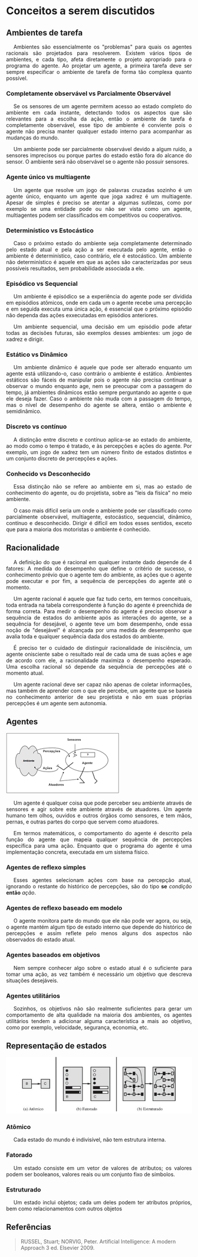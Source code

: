 # Conceitos a serem discutidos

## Ambientes de tarefa

<p style="text-indent: 20px; text-align: justify">
Ambientes são essencialmente os "problemas" para quais os agentes racionais são projetados para resolverem. Existem vários tipos de ambientes, e cada tipo, afeta diretamente o projeto apropriado para o programa do agente. Ao projetar um agente, a primeira tarefa deve ser sempre especificar o ambiente de tarefa de forma tão complexa quanto possível.
</p>

### Completamente observável vs Parcialmente Observável

<p style="text-indent: 20px; text-align: justify">
Se os sensores de um agente permitem acesso ao estado completo do ambiente em cada instante, detectando todos os aspectos que são relevantes para a escolha da ação, então o ambiente de tarefa é completamente observável, esse tipo de ambiente é conviente pois o agente não precisa manter qualquer estado interno para acompanhar as mudanças do mundo.
</p>

<p style="text-indent: 20px; text-align: justify">
Um ambiente pode ser parcialmente observável devido a algum ruído, a sensores imprecisos ou porque partes do estado estão fora do alcance do sensor. O ambiente será não observável se o agente não possuir sensores.
</p>

### Agente único vs multiagente

<p style="text-indent: 20px; text-align: justify">
Um agente que resolve um jogo de palavras cruzadas sozinho é um agente único, enquanto um agente que joga xadrez é um multiagente. Apesar de simples é preciso se atentar a algumas sutilezas, como por exemplo se uma entidade pode ou não ser vista como um agente, multiagentes podem ser classificados em competitivos ou cooperativos.
</p>

### Determinístico vs Estocástico

<p style="text-indent: 20px; text-align: justify">
Caso o próximo estado do ambiente seja completamente determinado pelo estado atual e pela ação a ser executada pelo agente, então o ambiente é determinístico, caso contrário, ele é estocástico. Um ambiente não determinístico é aquele em que as ações são caracterizadas por seus possíveis resultados, sem probabilidade associada a ele.
</p>

### Episódico vs Sequencial

<p style="text-indent: 20px; text-align: justify">
Um ambiente é episódico se a experiência do agente pode ser dividida em episódios atômicos, onde em cada um o agente recebe uma percepção e em seguida executa uma única ação, é essencial que o próximo episódio não dependa das ações exxecutadas em episódios anteriores.
</p>

<p style="text-indent: 20px; text-align: justify">
Um ambiente sequencial, uma decisão em um episódio pode afetar todas as decisões futuras, são exemplos desses ambientes: um jogo de xadrez e dirigir.
</p>

### Estático vs Dinâmico

<p style="text-indent: 20px; text-align: justify">
Um ambiente dinâmico é aquele que pode ser alterado enquanto um agente está utilizando-o, caso contrário o ambiente é estático. Ambientes estáticos são fáceis de manipular pois o agente não precisa continuar a observar o mundo enquanto age, nem se preocupar com a passagem do tempo, já ambientes dinâmicos estão sempre perguntando ao agente o que ele deseja fazer. Caso o ambiente não muda com a passagem do tempo, mas o nível de desempenho do agente se altera, então o ambiente é semidinâmico.
</p>

### Discreto vs contínuo

<p style="text-indent: 20px; text-align: justify">
A distinção entre discreto e contínuo aplica-se ao estado do ambiente, ao modo como o tempo é tratado, e às percepções e ações do agente. Por exemplo, um jogo de xadrez tem um número finito de estados distintos e um conjunto discreto de percepções e ações.
</p>

### Conhecido vs Desconhecido

<p style="text-indent: 20px; text-align: justify">
Essa distinção não se refere ao ambiente em si, mas ao estado de conhecimento do agente, ou do projetista, sobre as "leis da física" no meio ambiente.
</p>

<p style="text-indent: 20px; text-align: justify">
O caso mais difícil seria um onde o ambiente pode ser classificado como parcialmente observável, multiagente, estocástico, sequencial, dinâmico, contínuo e desconhecido. Dirigir é difícil em todos esses sentidos, exceto que para a maioria dos motoristas o ambiente é conhecido.
</p>

## Racionalidade

<p style="text-indent: 20px; text-align: justify">
A definição do que é racional em qualquer instante dado depende de 4 fatores: A medida do desempenho que define o critério de sucesso, o conhecimento prévio que o agente tem do ambiente, as ações que o agente pode executar e por fim, a sequência de percepções do agente até o momento.
</p>

<p style="text-indent: 20px; text-align: justify">
Um agente racional é aquele que faz tudo certo, em termos conceituais, toda entrada na tabela correspondente à função do agente é preenchida de forma correta. Para medir o desempenho do agente é preciso observar a sequência de estados do ambiente após as interações do agente, se a sequência for desejável, o agente teve um bom desempenho, onde essa noção de "desejável" é alcançada por uma medida de desempenho que avalia toda e qualquer sequência dada dos estados do ambiente.
</p>

<p style="text-indent: 20px; text-align: justify">
É preciso ter o cuidado de distinguir racionalidade de inisciência, um agente onisciente sabe o resultado real de cada uma de suas ações e age de acordo com ele, a racionalidade maximiza o desempenho esperado. Uma escolha racional só depende da sequência de percepções até o momento atual.
</p>

<p style="text-indent: 20px; text-align: justify">
Um agente racional deve ser capaz não apenas de coletar informações, mas também de aprender com o que ele percebe, um agente que se baseia no conhecimento anterior de seu projetista e não em suas próprias percepções é um agente sem autonomia.
</p>

## Agentes

![agents](../assets/portfolio_02/agents.png)

<p style="text-indent: 20px; text-align: justify">
Um agente é qualquer coisa que pode perceber seu ambiente através de sensores e agir sobre este ambiente através de atuadores. Um agente humano tem olhos, ouvidos e outros órgãos como sensores, e tem mãos, pernas, e outras partes do corpo que servem como atuadores.
</p>

<p style="text-indent: 20px; text-align: justify">
Em termos matemáticos, o comportamento do agente é descrito pela função do agente que mapeia qualquer sequência de percepções específica para uma ação. Enquanto que o programa do agente é uma implementação concreta, executada em um sistema físico.
</p>

### Agentes de reflexo simples

<p style="text-indent: 20px; text-align: justify">
Esses agentes selecionam ações com base na percepção atual, ignorando o restante do histórico de percepções, são do tipo <b>se</b> <i>condição</i> <b>então</b> <i>ação</i>.
</p>

### Agentes de reflexo baseado em modelo

<p style="text-indent: 20px; text-align: justify">
O agente monitora parte do mundo que ele não pode ver agora, ou seja, o agente mantém algum tipo de estado interno que depende do histórico de percepções e assim reflete pelo menos alguns dos aspectos não observados do estado atual.
</p>

### Agentes baseados em objetivos

<p style="text-indent: 20px; text-align: justify">
Nem sempre conhecer algo sobre o estado atual é o suficiente para tomar uma ação, as vez também é necessário um objetivo que descreva situações desejáveis.
</p>

### Agentes utilitários

<p style="text-indent: 20px; text-align: justify">
Sozinhos, os objetivos não são realmente suficientes para gerar um comportamento de alta qualidade na maioria dos ambientes, os agentes utilitários tendem a adicionar alguma característica a mais ao objetivo, como por exemplo, velocidade, segurança, economia, etc.
</p>

## Representação de estados

![data_types](../assets/portfolio_02/data_types.png)

### Atômico

<p style="text-indent: 20px; text-align: justify">
Cada estado do mundo é indivisível, não tem estrutura interna.
</p>

### Fatorado

<p style="text-indent: 20px; text-align: justify">
Um estado consiste em um vetor de valores de atributos; os valores podem ser booleanos, valores reais ou um conjunto fixo de símbolos.
</p>

### Estruturado

<p style="text-indent: 20px; text-align: justify">
Um estado inclui objetos; cada um deles podem ter atributos próprios, bem como relacionamentos com outros objetos
</p>

## Referências

> RUSSEL, Stuart; NORVIG, Peter. Artificial Intelligence: A modern Approach 3 ed. Elsevier 2009.
